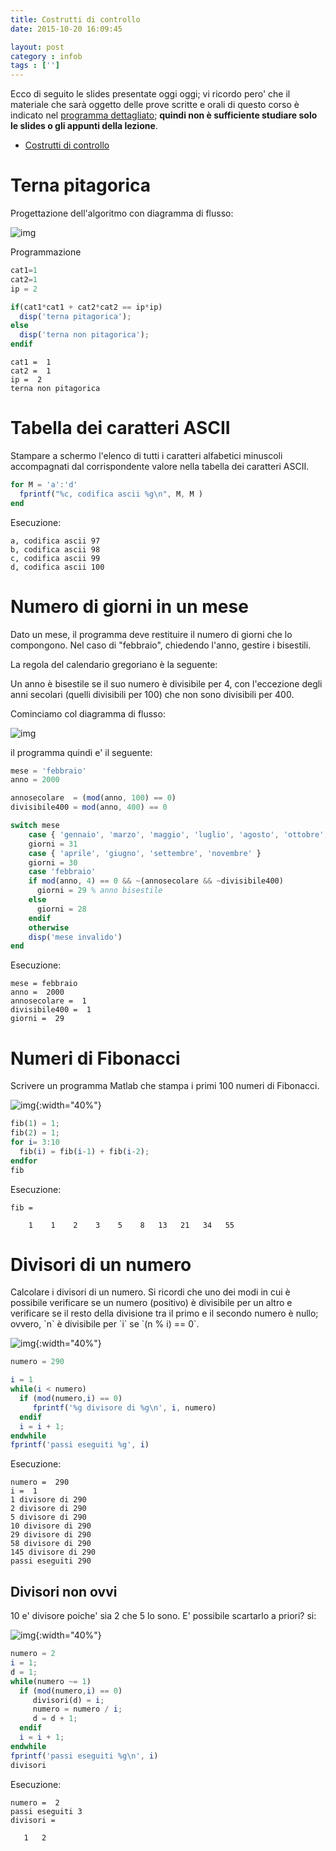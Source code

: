 ```yaml
---
title: Costrutti di controllo
date: 2015-10-20 16:09:45

layout: post
category : infob
tags : ['']
---
```


Ecco di seguito le slides presentate oggi oggi; vi ricordo pero' che il
materiale che sarà oggetto delle prove scritte e orali di questo corso è
indicato nel [programma dettagliato](http://www.vittoriozaccaria.net/deposit/programmaInfoB.pdf);
**quindi non è sufficiente studiare solo le slides o gli appunti della
lezione**.

- [Costrutti di controllo](https://dl.dropboxusercontent.com/u/5867765/1516-published-infob/le_matlab_2.pdf)

# Terna pitagorica<a id="sec-1" name="sec-1"></a>

Progettazione dell'algoritmo con diagramma di flusso:

![img](https://dl.dropboxusercontent.com/u/5867765/1516-published-infob/post-images/df_terna_pitagorica.png)

Programmazione

```octave
cat1=1
cat2=1
ip = 2

if(cat1*cat1 + cat2*cat2 == ip*ip)
  disp('terna pitagorica');
else
  disp('terna non pitagorica');
endif
```

    cat1 =  1
    cat2 =  1
    ip =  2
    terna non pitagorica

# Tabella dei caratteri ASCII<a id="sec-2" name="sec-2"></a>

Stampare a schermo l'elenco di tutti i caratteri alfabetici minuscoli
accompagnati dal corrispondente valore nella tabella dei caratteri ASCII.

```octave
for M = 'a':'d'
  fprintf("%c, codifica ascii %g\n", M, M )
end
```

Esecuzione:

    a, codifica ascii 97
    b, codifica ascii 98
    c, codifica ascii 99
    d, codifica ascii 100

# Numero di giorni in un mese<a id="sec-3" name="sec-3"></a>

Dato un mese, il programma deve restituire il numero di giorni che lo compongono.
Nel caso di "febbraio", chiedendo l'anno, gestire i bisestili.

La regola del calendario gregoriano è la seguente:

Un anno è bisestile se il suo numero è divisibile per 4,
con l'eccezione degli anni secolari (quelli divisibili per 100)
che non sono divisibili per 400.

Cominciamo col diagramma di flusso:

![img](https://dl.dropboxusercontent.com/u/5867765/1516-published-infob/post-images/df_bisesto.png)

il programma quindi e' il seguente:

```octave
mese = 'febbraio'
anno = 2000

annosecolare  = (mod(anno, 100) == 0)
divisibile400 = mod(anno, 400) == 0

switch mese
    case { 'gennaio', 'marzo', 'maggio', 'luglio', 'agosto', 'ottobre', 'dicembre' }
    giorni = 31
    case { 'aprile', 'giugno', 'settembre', 'novembre' }
    giorni = 30
    case 'febbraio'
    if mod(anno, 4) == 0 && ~(annosecolare && ~divisibile400)
      giorni = 29 % anno bisestile
    else
      giorni = 28
    endif
    otherwise
    disp('mese invalido')
end
```

Esecuzione:

    mese = febbraio
    anno =  2000
    annosecolare =  1
    divisibile400 =  1
    giorni =  29

# Numeri di Fibonacci<a id="sec-4" name="sec-4"></a>

Scrivere un programma Matlab che stampa i primi 100 numeri di Fibonacci.

![img](https://dl.dropboxusercontent.com/u/5867765/1516-published-infob/post-images/df_fibonacci.png){:width="40%"}

```octave
fib(1) = 1;
fib(2) = 1;
for i= 3:10
  fib(i) = fib(i-1) + fib(i-2);
endfor
fib
```

Esecuzione:

    fib =

        1    1    2    3    5    8   13   21   34   55

# Divisori di un numero<a id="sec-5" name="sec-5"></a>

Calcolare i divisori di un numero. Si ricordi che uno
dei modi in cui è possibile verificare se un numero (positivo)
è divisibile per un altro e
verificare se il resto della divisione tra il primo e
il secondo numero è nullo; ovvero, \`n\` è divisibile per \`i\` se \`(n % i) == 0\`.

![img](https://dl.dropboxusercontent.com/u/5867765/1516-published-infob/post-images/df_divisori.png){:width="40%"}

```octave
numero = 290

i = 1
while(i < numero)
  if (mod(numero,i) == 0)
     fprintf('%g divisore di %g\n', i, numero)
  endif
  i = i + 1;
endwhile
fprintf('passi eseguiti %g', i)
```

Esecuzione:

    numero =  290
    i =  1
    1 divisore di 290
    2 divisore di 290
    5 divisore di 290
    10 divisore di 290
    29 divisore di 290
    58 divisore di 290
    145 divisore di 290
    passi eseguiti 290

## Divisori non ovvi<a id="sec-5-1" name="sec-5-1"></a>

10 e' divisore poiche' sia 2 che 5 lo sono. E' possibile scartarlo a priori? si:

![img](https://dl.dropboxusercontent.com/u/5867765/1516-published-infob/post-images/df_divisori_non_ovvi.png){:width="40%"}

```octave
numero = 2
i = 1;
d = 1;
while(numero ~= 1)
  if (mod(numero,i) == 0)
     divisori(d) = i;
     numero = numero / i;
     d = d + 1;
  endif
  i = i + 1;
endwhile
fprintf('passi eseguiti %g\n', i)
divisori
```

Esecuzione:

    numero =  2
    passi eseguiti 3
    divisori =

       1   2
